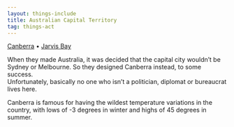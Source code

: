 ```yaml
---
layout: things-include
title: Australian Capital Territory
tag: things-act
---
```

[Canberra](canberra) • [Jarvis Bay](jarvis-bay)

When they made Australia, it was decided that the capital city wouldn’t be Sydney or Melbourne. So they designed Canberra instead, to some success.  
Unfortunately, basically no one who isn’t a politician, diplomat or bureaucrat lives here. 

Canberra is famous for having the wildest temperature variations in the country, with lows of -3 degrees in winter and highs of 45 degrees in summer.	
